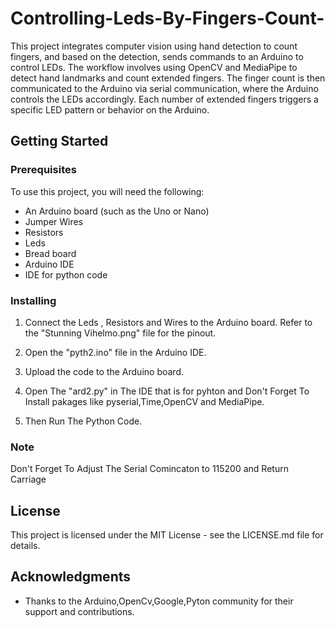 # Controlling-Leds-By-Fingers-Count-
This project integrates computer vision using hand detection to count fingers, and based on the detection, sends commands to an Arduino to control LEDs. The workflow involves using OpenCV and MediaPipe to detect hand landmarks and count extended fingers. The finger count is then communicated to the Arduino via serial communication, where the Arduino controls the LEDs accordingly. Each number of extended fingers triggers a specific LED pattern or behavior on the Arduino.
## Getting Started

### Prerequisites 
To use this project, you will need the following:


  - An Arduino board (such as the Uno or Nano)
  - Jumper Wires
  - Resistors
  - Leds
  - Bread board 
  - Arduino IDE 
  - IDE for python code
### Installing

1. Connect the Leds , Resistors  and Wires  to the Arduino board. Refer to the   "Stunning Vihelmo.png" file for the pinout.

2. Open the "pyth2.ino" file in the Arduino IDE.

3. Upload the code to the Arduino board.

4. Open The "ard2.py" in The  IDE that is for pyhton and Don't Forget To Install pakages like pyserial,Time,OpenCV and MediaPipe.

5. Then Run The Python Code.

### Note
Don't Forget To Adjust The  Serial Comincaton to 115200 and Return Carriage 



## License

This project is licensed under the MIT License - see the LICENSE.md file for details.

## Acknowledgments
- Thanks to the Arduino,OpenCv,Google,Pyton community for their support and contributions.
